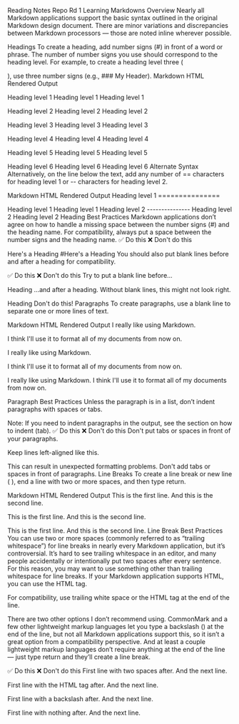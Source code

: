 Reading Notes Repo Rd 1 Learning Markdowns
Overview
Nearly all Markdown applications support the basic syntax outlined in the original Markdown design document. There are minor variations and discrepancies between Markdown processors — those are noted inline wherever possible.

Headings
To create a heading, add number signs (#) in front of a word or phrase. The number of number signs you use should correspond to the heading level. For example, to create a heading level three (

), use three number signs (e.g., ### My Header).
Markdown HTML Rendered Output

Heading level 1
Heading level 1
Heading level 1

Heading level 2
Heading level 2
Heading level 2

Heading level 3
Heading level 3
Heading level 3

Heading level 4
Heading level 4
Heading level 4

Heading level 5
Heading level 5
Heading level 5

Heading level 6
Heading level 6
Heading level 6 Alternate Syntax Alternatively, on the line below the text, add any number of == characters for heading level 1 or -- characters for heading level 2.

Markdown HTML Rendered Output Heading level 1 ===============

Heading level 1
Heading level 1 Heading level 2 ---------------
Heading level 2
Heading level 2 Heading Best Practices Markdown applications don’t agree on how to handle a missing space between the number signs (#) and the heading name. For compatibility, always put a space between the number signs and the heading name.
✅ Do this ❌ Don't do this

Here's a Heading
#Here's a Heading You should also put blank lines before and after a heading for compatibility.

✅ Do this ❌ Don't do this Try to put a blank line before...

Heading
...and after a heading. Without blank lines, this might not look right.

Heading
Don't do this! Paragraphs To create paragraphs, use a blank line to separate one or more lines of text.

Markdown HTML Rendered Output I really like using Markdown.

I think I'll use it to format all of my documents from now on.

I really like using Markdown.

I think I'll use it to format all of my documents from now on.

I really like using Markdown.
I think I'll use it to format all of my documents from now on.

Paragraph Best Practices Unless the paragraph is in a list, don’t indent paragraphs with spaces or tabs.

Note: If you need to indent paragraphs in the output, see the section on how to indent (tab). ✅ Do this ❌ Don't do this Don't put tabs or spaces in front of your paragraphs.

Keep lines left-aligned like this.

This can result in unexpected formatting problems.
Don't add tabs or spaces in front of paragraphs. Line Breaks To create a line break or new line (
), end a line with two or more spaces, and then type return.

Markdown HTML Rendered Output This is the first line.
And this is the second line.

This is the first line.
And this is the second line.

This is the first line. And this is the second line.
Line Break Best Practices You can use two or more spaces (commonly referred to as “trailing whitespace”) for line breaks in nearly every Markdown application, but it’s controversial. It’s hard to see trailing whitespace in an editor, and many people accidentally or intentionally put two spaces after every sentence. For this reason, you may want to use something other than trailing whitespace for line breaks. If your Markdown application supports HTML, you can use the
HTML tag.

For compatibility, use trailing white space or the
HTML tag at the end of the line.

There are two other options I don’t recommend using. CommonMark and a few other lightweight markup languages let you type a backslash () at the end of the line, but not all Markdown applications support this, so it isn’t a great option from a compatibility perspective. And at least a couple lightweight markup languages don’t require anything at the end of the line — just type return and they’ll create a line break.

✅ Do this ❌ Don't do this First line with two spaces after.
And the next line.

First line with the HTML tag after.
And the next line.

First line with a backslash after.
And the next line.

First line with nothing after. And the next line.